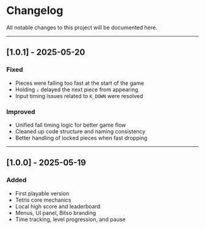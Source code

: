 # Changelog

All notable changes to this project will be documented here.

---

## [1.0.1] - 2025-05-20

### Fixed
- Pieces were falling too fast at the start of the game
- Holding `↓` delayed the next piece from appearing
- Input timing issues related to `K_DOWN` were resolved

### Improved
- Unified fall timing logic for better game flow
- Cleaned up code structure and naming consistency
- Better handling of locked pieces when fast dropping

---

## [1.0.0] - 2025-05-19

### Added
- First playable version
- Tetris core mechanics
- Local high score and leaderboard
- Menus, UI panel, Bitso branding
- Time tracking, level progression, and pause
